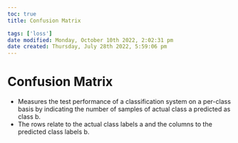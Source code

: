 ```yaml
---
toc: true
title: Confusion Matrix

tags: ['loss']
date modified: Monday, October 10th 2022, 2:02:31 pm
date created: Thursday, July 28th 2022, 5:59:06 pm
---
```


# Confusion Matrix
- Measures the test performance of a classification system on a per-class basis by indicating the number of samples of actual class a predicted as class b.
- The rows relate to the actual class labels a and the columns to the predicted class labels b.



